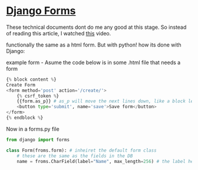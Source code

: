 # [Django Forms](https://developer.mozilla.org/en-US/docs/Learn/Server-side/Django/Forms)

These technical documents dont do me any good at this stage. So instead of reading this article, I watched [this](https://www.youtube.com/watch?v=vM9mcWr1RMg) video.

functionally the same as a html form. But with python! how its done with Django:

example form - Asume the code below is in some .html file that needs a form
```python
{% block content %}
Create Form
<form method='post' action='/create/'>
	{% csrf_token %}
	{{form.as_p}} # as_p will move the next lines down, like a block level elem
	<button type='submit', name='save'>Save form</button>
</form>
{% endblock %}

```

Now in a forms.py file
```python
from django import forms

class Form(froms.form): # inheiret the default form class
	# these are the same as the fields in the DB
	name = froms.CharField(label="Name", max_length=256) # the label her denotes the forms name
	
	
```

